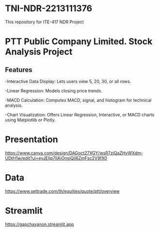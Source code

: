 # TNI-NDR-2213111376
This repository for ITE-417 NDR Project

# PTT Public Company Limited. Stock Analysis Project

## Features

  -Interactive Data Display: Lets users view 5, 20, 30, or all rows. 
  
  -Linear Regression: Models closing price trends.
  
  -MACD Calculation: Computes MACD, signal, and histogram for technical analysis.
  
  -Chart Visualization: Offers Linear Regression, Interactive, or MACD charts using Matplotlib or Plotly.
  
# Presentation
https://www.canva.com/design/DAGoct27XGY/wsR7ziQaZHvWXdm-UDtH1w/edit?ui=eyJEIjp7IlAiOnsiQiI6ZmFsc2V9fX0

# Data
https://www.settrade.com/th/equities/quote/ptt/overview

# Streamlit
https://gapchayanon.streamlit.app
